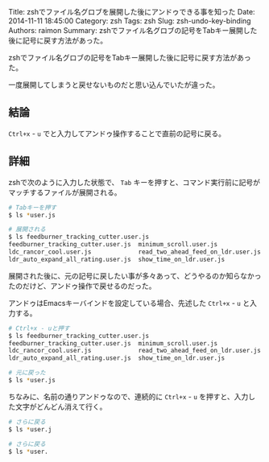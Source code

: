 Title: zshでファイル名グロブを展開した後にアンドゥできる事を知った
Date: 2014-11-11 18:45:00
Category: zsh
Tags: zsh
Slug: zsh-undo-key-binding
Authors: raimon
Summary: zshでファイル名グロブの記号をTabキー展開した後に記号に戻す方法があった。

zshでファイル名グロブの記号をTabキー展開した後に記号に戻す方法があった。

一度展開してしまうと戻せないものだと思い込んでいたが違った。

## 結論

`Ctrl+x` - `u` でと入力してアンドゥ操作することで直前の記号に戻る。

## 詳細

zshで次のように入力した状態で、 `Tab` キーを押すと、コマンド実行前に記号がマッチするファイルが展開される。

```bash
# Tabキーを押す
$ ls *user.js

# 展開される
$ ls feedburner_tracking_cutter.user.js
feedburner_tracking_cutter.user.js  minimum_scroll.user.js              show_yahoo_news_detail_p.user.js
ldc_rancor_cool.user.js             read_two_ahead_feed_on_ldr.user.js  wikipedia_redirect_keyword.user.js
ldr_auto_expand_all_rating.user.js  show_time_on_ldr.user.js
```

展開された後に、元の記号に戻したい事が多々あって、どうやるのか知らなかったのだけど、アンドゥ操作で戻せるのだった。

アンドゥはEmacsキーバインドを設定している場合、先述した `Ctrl+x` - `u` と入力する。

```bash
# Ctrl+x - uと押す
$ ls feedburner_tracking_cutter.user.js
feedburner_tracking_cutter.user.js  minimum_scroll.user.js              show_yahoo_news_detail_p.user.js
ldc_rancor_cool.user.js             read_two_ahead_feed_on_ldr.user.js  wikipedia_redirect_keyword.user.js
ldr_auto_expand_all_rating.user.js  show_time_on_ldr.user.js

# 元に戻った
$ ls *user.js
```

ちなみに、名前の通りアンドゥなので、連続的に `Ctrl+x` - `u` を押すと、入力した文字がどんどん消えて行く。

```bash
# さらに戻る
$ ls *user.j

# さらに戻る
$ ls *user.
```
